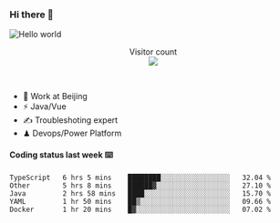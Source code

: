 ### Hi there 👋

<img src="https://raw.githubusercontent.com/sagar-viradiya/sagar-viradiya/master/resources/banner.png" alt="Hello world">
<p align="center"> 
  Visitor count<br/>
  <img src="https://profile-counter.glitch.me/youszoe/count.svg" />
</p>
<br/>

- 🍻 Work at Beijing 
- ⚡  Java/Vue
- ✍️  Troubleshoting expert
- ♟  Devops/Power Platform 

#### Coding status last week ⌨️

<!--START_SECTION:waka-->
```text
TypeScript   6 hrs 5 mins    ████████░░░░░░░░░░░░░░░░░   32.04 % 
Other        5 hrs 8 mins    ██████▓░░░░░░░░░░░░░░░░░░   27.10 % 
Java         2 hrs 58 mins   ████░░░░░░░░░░░░░░░░░░░░░   15.70 % 
YAML         1 hr 50 mins    ██▒░░░░░░░░░░░░░░░░░░░░░░   09.66 % 
Docker       1 hr 20 mins    █▓░░░░░░░░░░░░░░░░░░░░░░░   07.02 % 
```
<!--END_SECTION:waka-->

<br/>
<center><img src="http://ghchart.rshah.org/409ba5/yousazoe" alt="" /></center>



